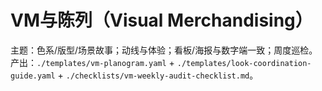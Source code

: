 # VM与陈列（Visual Merchandising）

主题：色系/版型/场景故事；动线与体验；看板/海报与数字端一致；周度巡检。
产出：`./templates/vm-planogram.yaml` + `./templates/look-coordination-guide.yaml` + `./checklists/vm-weekly-audit-checklist.md`。
